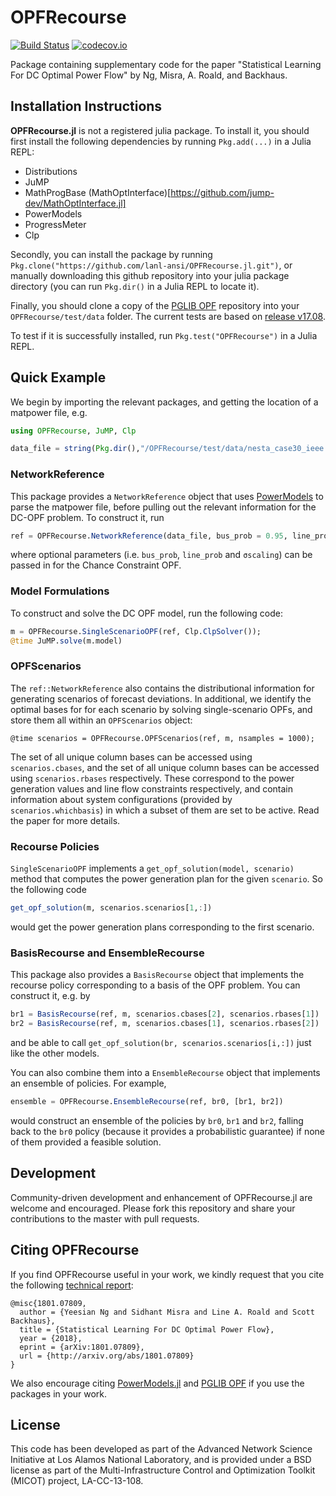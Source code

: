 # OPFRecourse

[![Build Status](https://travis-ci.org/lanl-ansi/OPFRecourse.jl.svg?branch=master)](https://travis-ci.org/lanl-ansi/OPFRecourse.jl) [![codecov.io](https://codecov.io/gh/lanl-ansi/OPFRecourse.jl/coverage.svg?branch=master)](https://codecov.io/gh/lanl-ansi/OPFRecourse.jl/?branch=master)

Package containing supplementary code for the paper "Statistical Learning For DC Optimal Power Flow" by Ng, Misra, A. Roald, and Backhaus.

## Installation Instructions
**OPFRecourse.jl** is not a registered julia package. To install it, you should first install the following dependencies by running `Pkg.add(...)` in a Julia REPL:

- Distributions
- JuMP
- MathProgBase (MathOptInterface)[https://github.com/jump-dev/MathOptInterface.jl]
- PowerModels
- ProgressMeter
- Clp

Secondly, you can install the package by running `Pkg.clone("https://github.com/lanl-ansi/OPFRecourse.jl.git")`, or manually downloading this github repository into your julia package directory (you can run `Pkg.dir()` in a Julia REPL to locate it).

Finally, you should clone a copy of the [PGLIB OPF](https://github.com/power-grid-lib/pglib-opf) repository into your `OPFRecourse/test/data` folder. The current tests are based on [release v17.08](https://github.com/power-grid-lib/pglib-opf/releases/tag/v17.08).

To test if it is successfully installed, run `Pkg.test("OPFRecourse")` in a Julia REPL.

## Quick Example

We begin by importing the relevant packages, and getting the location of a matpower file, e.g.
```julia
using OPFRecourse, JuMP, Clp

data_file = string(Pkg.dir(),"/OPFRecourse/test/data/nesta_case30_ieee.m")
```

### NetworkReference
This package provides a `NetworkReference` object that uses [PowerModels](https://github.com/lanl-ansi/PowerModels.jl) to parse the matpower file, before pulling out the relevant information for the DC-OPF problem. To construct it, run

```julia
ref = OPFRecourse.NetworkReference(data_file, bus_prob = 0.95, line_prob = 0.95, σscaling = 0.05);
```
where optional parameters (i.e. `bus_prob`, `line_prob` and `σscaling`) can be passed in for the Chance Constraint OPF.

### Model Formulations
To construct and solve the DC OPF model, run the following code:

```julia
m = OPFRecourse.SingleScenarioOPF(ref, Clp.ClpSolver());
@time JuMP.solve(m.model)
```

### OPFScenarios
The `ref::NetworkReference` also contains the distributional information for generating scenarios of forecast deviations. In additional, we identify the optimal bases for for each scenario by solving single-scenario OPFs, and store them all within an `OPFScenarios` object:

```
@time scenarios = OPFRecourse.OPFScenarios(ref, m, nsamples = 1000);
```

The set of all unique column bases can be accessed using `scenarios.cbases`, and the set of all unique column bases can be accessed using `scenarios.rbases` respectively. These correspond to the power generation values and line flow constraints respectively, and contain information about system configurations (provided by `scenarios.whichbasis`) in which a subset of them are set to be active. Read the paper for more details.

### Recourse Policies
`SingleScenarioOPF` implements a `get_opf_solution(model, scenario)` method that computes the power generation plan for the given `scenario`. So the following code

```julia
get_opf_solution(m, scenarios.scenarios[1,:])
```

would get the power generation plans corresponding to the first scenario.

### BasisRecourse and EnsembleRecourse
This package also provides a `BasisRecourse` object that implements the recourse policy corresponding to a basis of the OPF problem. You can construct it, e.g. by

```julia
br1 = BasisRecourse(ref, m, scenarios.cbases[2], scenarios.rbases[1])
br2 = BasisRecourse(ref, m, scenarios.cbases[1], scenarios.rbases[2])
```
and be able to call `get_opf_solution(br, scenarios.scenarios[i,:])` just like the other models.

You can also combine them into a `EnsembleRecourse` object that implements an ensemble of policies. For example,

```julia
ensemble = OPFRecourse.EnsembleRecourse(ref, br0, [br1, br2])
```
would construct an ensemble of the policies by `br0`, `br1` and `br2`, falling back to the `br0` policy (because it provides a probabilistic guarantee) if none of them provided a feasible solution.

## Development

Community-driven development and enhancement of OPFRecourse.jl are welcome and encouraged. Please fork this repository and share your contributions to the master with pull requests.

## Citing OPFRecourse
If you find OPFRecourse useful in your work, we kindly request that you cite the following [technical report](http://arxiv.org/abs/1801.07809):
```
@misc{1801.07809,
  author = {Yeesian Ng and Sidhant Misra and Line A. Roald and Scott Backhaus},
  title = {Statistical Learning For DC Optimal Power Flow},
  year = {2018},
  eprint = {arXiv:1801.07809},
  url = {http://arxiv.org/abs/1801.07809}
}
```
We also encourage citing [PowerModels.jl](https://github.com/lanl-ansi/PowerModels.jl) and [PGLIB OPF](https://github.com/power-grid-lib/pglib-opf) if you use the packages in your work.

## License

This code has been developed as part of the Advanced Network Science Initiative at Los Alamos National Laboratory, and is provided under a BSD license as part of the Multi-Infrastructure Control and Optimization Toolkit (MICOT) project, LA-CC-13-108.
